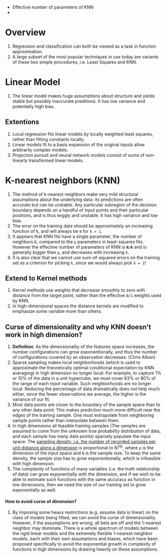 * Effective number of parameters of KNN
* 

# Overview
1. Regression and classification can both be viewed as a task in function approximation.
1. A large subset of the most popular techniques in use today are variants of these two simple procedures, i.e. Least Squares and KNN.

# Linear Model
1. The linear model makes huge assumptions about structure and yields stable but possibly inaccurate preditions. It has low variance and potentially high bias.

## Extentions
1. Local regression fits linear models by locally weighted least squares, rather than fitting constants locally.
1. Linear models fit to a basis expansion of the original inputs allow arbitrarily complex models.
1. Projection pursuit and neural network models consist of sums of non-linearly transformed linear models.

# K-nearest neighbors (KNN)
1. The method of k-nearest neighbors make very mild structural assumptions about the underlying data: its predictions are often accurate but can be unstable. Any particular subregion of the decision boundary depends on a handful of input points and their particular positions, and is thus wiggly and unstable. It has high variance and low bias.
1. The error on the training data should be approximately an increasing function of k, and will always be ```0``` for ```k = 1```.
1. It appears that KNN fits have a single parameter, the number of neighbors k, compared to the ```p``` parameters in least-squares fits. However the effective number of parameters of KNN is **```N/k```** and is generally bigger than ```p```, and decreases with increasing ```k```.
1. It is also clear that we cannot use sum-of-squared errors on the training set as a criterion for picking ```k```, since we would always pick ```k = 1```!

## Extend to Kernel methods
1. Kernel methods use weights that decrease smoothly to zero with distance from the target point, rather than the effective ```0/1``` weights used by KNN.
1. In high-dimensional spaces the distance kernels are modified to emphasize some variable more than others.


## Curse of dimensionality and why KNN doesn't work in high dimension? 
1. **Definition**: As the dimensionality of the features space increases, the number configurations can grow exponentionally, and thus the number of configurations covered by an observation decreases. (Chris Albon)
1. Sparse sampling makes local neighborhoods (which is used to approximate the theoretically optimal conditional expectation by KNN averaging) in high dimension no longer local: For example, to capture 1% or 10% of the data in a unit hypercube, we must cover 63% or 80% of the range of each input variable. Such neighborhoods are no longer local. Reducing the percentage of data dramatically does not help much either, since the fewer observations we average, the higher is the variance of our fit.
1. Most data points are closer to the boundary of the sample space than to any other data point: This makes prediction much more difficult near the edges of the training sample. One must extrapolate from neighboring sample points rather than interpolate between them.
1. In high dimensions all feasible training samples (The samples are assumed to come from the unknown true probability distribution of data, and each sample has many data points) sparsely populate the input space: The [sampling density, i.e. the number of recorded samples per unit distance along a dimension](https://math.stackexchange.com/questions/283006/what-is-a-sampling-density-why-is-the-sampling-density-proportional-to-n1-p) is proportional to N<sup>1/p</sup>, where ```p``` is the dimension of the input space and ```N``` is the sample size. To keep the same density, the sample size has to grow exponentionally, which is infeasible with high dimension.
1. The complexity of functions of many variables (i.e. the truth relationship of data) can grow exponentially with the dimension, and if we wish to be able to estimate such functions with the same accuracy as function in low dimensions, then we need the size of our training set to grow exponentially as well.

#### How to avoid curse of dimension?  
1. By imposing some heavy restrictions (e.g. assume data is linear) on the class of models being fitted, we can avoid the curse of dimensionality. However, if the assumptions are wrong, all bets are off and the 1-nearest neighbor may dominate. There is a whole spectrum of models between the rigid linear models and the extremely flexible 1-nearest-neighbor models, each with their own assumptions and biases, which have been proposed specifically to avoid the exponential growth in complexity of functions in high dimensions by drawing heavily on these assumptions.


